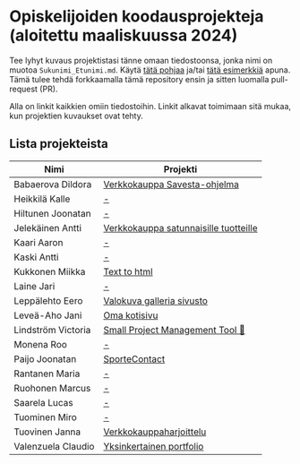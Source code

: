 # Opiskelijoiden koodausprojekteja (aloitettu maaliskuussa 2024)

Tee lyhyt kuvaus projektistasi tänne omaan tiedostoonsa, jonka nimi on
muotoa `Sukunimi_Etunimi.md`.  Käytä [tätä pohjaa](pohja.md) ja/tai
[tätä esimerkkiä](esimerkki.md) apuna.  Tämä tulee tehdä forkkaamalla
tämä repository ensin ja sitten luomalla pull-request (PR).

Alla on linkit kaikkien omiin tiedostoihin.  Linkit alkavat toimimaan
sitä mukaa, kun projektien kuvaukset ovat tehty.

## Lista projekteista

| Nimi                          | Projekti |
|-------------------------------|----------|
| Babaerova Dildora             | [Verkkokauppa Savesta-ohjelma](Babaerova_Dildora.md) |
| Heikkilä Kalle                | [-](Heikkilä_Kalle.md) |
| Hiltunen Joonatan             | [-](Hiltunen_Joonatan.md) |
| Jelekäinen Antti              | [Verkkokauppa satunnaisille tuotteille](Jelekäinen_Antti.md) |
| Kaari Aaron                   | [-](Kaari_Aaron.md) |
| Kaski Antti                   | [-](Kaski_Antti.md) |
| Kukkonen Miikka               | [Text to html](Kukkonen_Miikka.md) |
| Laine Jari                    | [-](Laine_Jari.md) |
| Leppälehto Eero               | [Valokuva galleria sivusto](Leppälehto_Eero.md) |
| Leveä-Aho Jani                | [Oma kotisivu](Leveä-Aho_Jani.md) |
| Lindström Victoria            | [Small Project Management Tool 💼](Lindstrom_Victoria.md) |
| Monena Roo                    | [-](Monena_Roo.md) |
| Paijo Joonatan                | [SporteContact](Paijo_Joonatan.md) |
| Rantanen Maria                | [-](Rantanen_Maria.md) |
| Ruohonen Marcus               | [-](Ruohonen_Marcus.md) |
| Saarela Lucas                 | [-](Saarela_Lucas.md) |
| Tuominen Miro                 | [-](Tuominen_Miro.md) |
| Tuovinen Janna                | [Verkkokauppaharjoittelu](Tuovinen_Janna.md) |
| Valenzuela Claudio            | [Yksinkertainen portfolio](Valenzuela_Claudio.md) |
